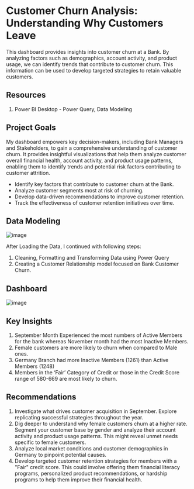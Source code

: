 # Customer Churn Analysis: Understanding Why Customers Leave
This dashboard provides insights into customer churn at a Bank. By analyzing factors such as demographics, account activity, and product usage, we can identify trends that contribute to customer churn. This information can be used to develop targeted strategies to retain valuable customers.

## Resources

1. Power BI Desktop - Power Query, Data Modeling

## Project Goals

My dashboard empowers key decision-makers, including Bank Managers and Stakeholders, to gain a comprehensive understanding of customer churn. It provides insightful visualizations that help them analyze customer overall financial health, account activity, and product usage patterns, enabling them to identify trends and potential risk factors contributing to customer attrition.

- Identify key factors that contribute to customer churn at the Bank.
- Analyze customer segments most at risk of churning.
- Develop data-driven recommendations to improve customer retention.
- Track the effectiveness of customer retention initiatives over time.

## Data Modeling

![image](https://github.com/devvaditya/BankCustomerChurnAnalysis/assets/110883375/e4319d89-893e-489f-ab0d-b3c7b6c921e3)

After Loading the Data, I continued with following steps:

1. Cleaning, Formatting and Transforming Data using Power Query
2. Creating a Customer Relationship model focused on Bank Customer Churn.

## Dashboard

![image](https://github.com/devvaditya/BankCustomerChurnAnalysis/assets/110883375/978e245d-f375-4fd0-af57-c5e2008a753c)


## Key Insights

1. September Month Experienced the most numbers of Active Members for the bank whereas November month had the most Inactive Members.
2. Female customers are more likely to churn when compared to Male ones.
3. Germany Branch had more Inactive Members (1261) than Active Members (1248)
4. Members in the ‘Fair’ Category of Credit or those in the Credit Score range of 580-669 are most likely to churn.

## Recommendations

1. Investigate what drives customer acquisition in September. Explore replicating successful strategies throughout the year.
2. Dig deeper to understand why female customers churn at a higher rate. Segment your customer base by gender and analyze their account activity and product usage patterns. This might reveal unmet needs specific to female customers.
3.  Analyze local market conditions and customer demographics in Germany to pinpoint potential causes.
4. Develop targeted customer retention strategies for members with a "Fair" credit score. This could involve offering them financial literacy programs, personalized product recommendations, or hardship programs to help them improve their financial health.
